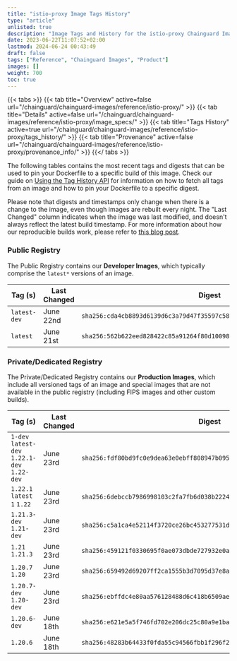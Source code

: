 ```yaml
---
title: "istio-proxy Image Tags History"
type: "article"
unlisted: true
description: "Image Tags and History for the istio-proxy Chainguard Image"
date: 2023-06-22T11:07:52+02:00
lastmod: 2024-06-24 00:43:49
draft: false
tags: ["Reference", "Chainguard Images", "Product"]
images: []
weight: 700
toc: true
---
```


{{< tabs >}}
{{< tab title="Overview" active=false url="/chainguard/chainguard-images/reference/istio-proxy/" >}}
{{< tab title="Details" active=false url="/chainguard/chainguard-images/reference/istio-proxy/image_specs/" >}}
{{< tab title="Tags History" active=true url="/chainguard/chainguard-images/reference/istio-proxy/tags_history/" >}}
{{< tab title="Provenance" active=false url="/chainguard/chainguard-images/reference/istio-proxy/provenance_info/" >}}
{{</ tabs >}}

The following tables contains the most recent tags and digests that can be used to pin your Dockerfile to a specific build of this image. Check our guide on [Using the Tag History API](/chainguard/chainguard-images/using-the-tag-history-api/) for information on how to fetch all tags from an image and how to pin your Dockerfile to a specific digest.

Please note that digests and timestamps only change when there is a change to the image, even though images are rebuilt every night. The "Last Changed" column indicates when the image was last modified, and doesn't always reflect the latest build timestamp. For more information about how our reproducible builds work, please refer to [this blog post](https://www.chainguard.dev/unchained/reproducing-chainguards-reproducible-image-builds).

### Public Registry
The Public Registry contains our **Developer Images**, which typically comprise the `latest*` versions of an image.

| Tag (s)       | Last Changed | Digest                                                                    |
|---------------|--------------|---------------------------------------------------------------------------|
|  `latest-dev` | June 22nd    | `sha256:cda4cb8893d6139d6c3a79d47f35597c582dc27e24d0ab37d30bdb82612cf8aa` |
|  `latest`     | June 21st    | `sha256:562b622eed828422c85a91264f80d10098deb3bef5ef7e515034cbc7e1964f29` |


### Private/Dedicated Registry
The Private/Dedicated Registry contains our **Production Images**, which include all versioned tags of an image and special images that are not available in the public registry (including FIPS images and other custom builds).

| Tag (s)                                       | Last Changed | Digest                                                                    |
|-----------------------------------------------|--------------|---------------------------------------------------------------------------|
|  `1-dev` `latest-dev` `1.22.1-dev` `1.22-dev` | June 23rd    | `sha256:fdf80bd9fc0e9dea63e0ebff808947b095dcff1b83d4ce481710b889226d5a76` |
|  `1.22.1` `latest` `1` `1.22`                 | June 23rd    | `sha256:6debccb7986998103c2fa7fb6d038b2224539dc9905f61409826fe4fc8a83939` |
|  `1.21.3-dev` `1.21-dev`                      | June 23rd    | `sha256:c5a1ca4e52114f3720ce26bc453277531d2b85fcff67cc385113e6451a269635` |
|  `1.21` `1.21.3`                              | June 23rd    | `sha256:459121f0330695f0ae073dbde727932e0a49a7a295b439cd1b9e8f8580017740` |
|  `1.20.7` `1.20`                              | June 23rd    | `sha256:659492d69207ff2ca1555b3d7095d37e8ab2574fd9d10ab10eef00182b464b90` |
|  `1.20.7-dev` `1.20-dev`                      | June 23rd    | `sha256:ebffdc4e80aa576128488d6c418b6509ae0a4d7ddf69de6cb70914e39d27a962` |
|  `1.20.6-dev`                                 | June 18th    | `sha256:e621e5a5f746fd702e206dc25c80a9e1bab98c76942dced37b3b5baa1d532184` |
|  `1.20.6`                                     | June 18th    | `sha256:48283b64433f0fda55c94566fbb1f296f220f0fcf0ded71d030118d29fde7162` |

